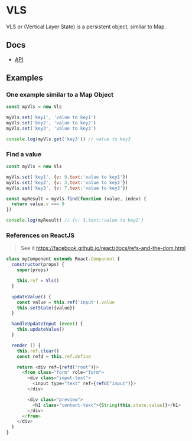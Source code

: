 # VLS
VLS or (Vertical Layer State) is a persistent object, similar to Map.

## Docs
- [API](./API.md)


## Examples

### One example similar to a Map Object

```javascript
const myVls = new Vls

myVls.set('key1', 'value to key1')
myVls.set('key2', 'value to key2')
myVls.set('key3', 'value to key3')

console.log(myVls.get('key3')) // value to key3
```

### Find a value

```javascript
const myVls = new Vls

myVls.set('key1', {v: 9,text:'value to key1'})
myVls.set('key2', {v: 3,text:'value to key2'})
myVls.set('key3', {v: 7,text:'value to key3'})

const myResult = myVls.find(function (value, index) {
  return value.v === 9
})

console.log(myResult) // {v: 3,text:'value to key2'}
```

### References on ReactJS

> See it https://facebook.github.io/react/docs/refs-and-the-dom.html

```javascript
class myComponent extends React.Component {
  constructor(props) {
    super(props)

    this.ref = Vls()
  }

  updateValue() {
    const value = this.ref('input').value
    this.setState({value})
  }

  handleUpdateInput (event) {
    this.updateValue()
  }

  render () {
    this.ref.clear()
    const refd = this.ref.define

    return <div ref={refd("root")}>
      <from class="form" role="form">
        <div class="input-text">
          <input type="text" ref={refd("input")}>
        </div>

        <div class="preview">
          <h1 class="content-text">{String(this.state.value)}</h1>
        </div>
      </from>
    </div>
  }
}
```

